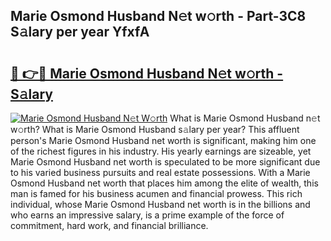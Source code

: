 ## Marie Osmond Husband N𝚎t w𝚘rth - Part-3C8 S𝚊lary per year YfxfA

# <h2><a href="http://gc1ksac.nevu.top/?p=Marie+Osmond+Husband">🔗 👉🔴 Marie Osmond Husband N𝚎t w𝚘rth - S𝚊lary</a></h2>

[![Marie Osmond Husband N𝚎t W𝚘rth](https://i.imgur.com/Oavwk0R.jpeg)](http://gc1ksac.nevu.top/?p=Marie+Osmond+Husband)
What is Marie Osmond Husband n𝚎t w𝚘rth? What is Marie Osmond Husband s𝚊lary per year?
This affluent person's Marie Osmond Husband net worth is significant, making him one of the richest figures in his industry. His yearly earnings are sizeable, yet Marie Osmond Husband net worth is speculated to be more significant due to his varied business pursuits and real estate possessions. With a Marie Osmond Husband net worth that places him among the elite of wealth, this man is famed for his business acumen and financial prowess. This rich individual, whose Marie Osmond Husband net worth is in the billions and who earns an impressive salary, is a prime example of the force of commitment, hard work, and financial brilliance.
